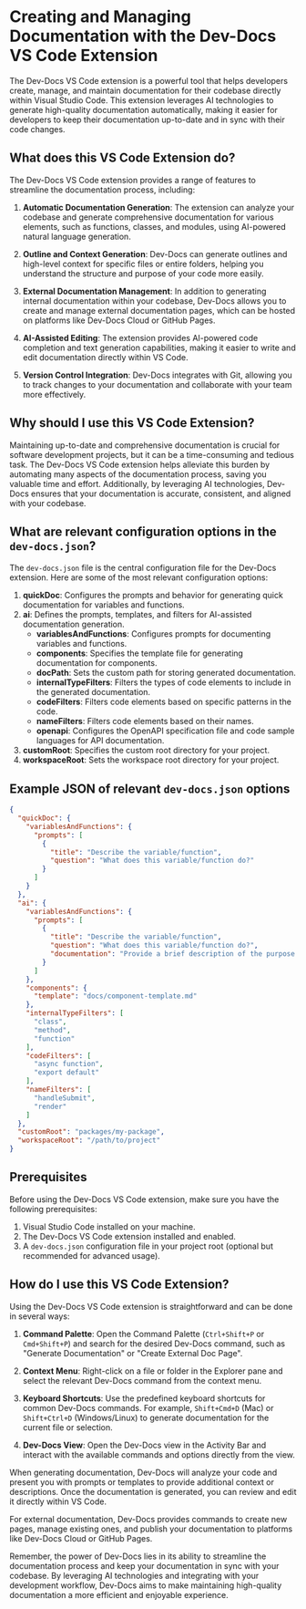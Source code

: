 
  
  # **Creating and Managing Documentation with the Dev-Docs VS Code Extension**

The Dev-Docs VS Code extension is a powerful tool that helps developers create, manage, and maintain documentation for their codebase directly within Visual Studio Code. This extension leverages AI technologies to generate high-quality documentation automatically, making it easier for developers to keep their documentation up-to-date and in sync with their code changes.

## What does this VS Code Extension do?

The Dev-Docs VS Code extension provides a range of features to streamline the documentation process, including:

1. **Automatic Documentation Generation**: The extension can analyze your codebase and generate comprehensive documentation for various elements, such as functions, classes, and modules, using AI-powered natural language generation.

2. **Outline and Context Generation**: Dev-Docs can generate outlines and high-level context for specific files or entire folders, helping you understand the structure and purpose of your code more easily.

3. **External Documentation Management**: In addition to generating internal documentation within your codebase, Dev-Docs allows you to create and manage external documentation pages, which can be hosted on platforms like Dev-Docs Cloud or GitHub Pages.

4. **AI-Assisted Editing**: The extension provides AI-powered code completion and text generation capabilities, making it easier to write and edit documentation directly within VS Code.

5. **Version Control Integration**: Dev-Docs integrates with Git, allowing you to track changes to your documentation and collaborate with your team more effectively.

## Why should I use this VS Code Extension?

Maintaining up-to-date and comprehensive documentation is crucial for software development projects, but it can be a time-consuming and tedious task. The Dev-Docs VS Code extension helps alleviate this burden by automating many aspects of the documentation process, saving you valuable time and effort. Additionally, by leveraging AI technologies, Dev-Docs ensures that your documentation is accurate, consistent, and aligned with your codebase.

## What are relevant configuration options in the `dev-docs.json`?

The `dev-docs.json` file is the central configuration file for the Dev-Docs extension. Here are some of the most relevant configuration options:

1. **quickDoc**: Configures the prompts and behavior for generating quick documentation for variables and functions.
2. **ai**: Defines the prompts, templates, and filters for AI-assisted documentation generation.
   - **variablesAndFunctions**: Configures prompts for documenting variables and functions.
   - **components**: Specifies the template file for generating documentation for components.
   - **docPath**: Sets the custom path for storing generated documentation.
   - **internalTypeFilters**: Filters the types of code elements to include in the generated documentation.
   - **codeFilters**: Filters code elements based on specific patterns in the code.
   - **nameFilters**: Filters code elements based on their names.
   - **openapi**: Configures the OpenAPI specification file and code sample languages for API documentation.
3. **customRoot**: Specifies the custom root directory for your project.
4. **workspaceRoot**: Sets the workspace root directory for your project.

## Example JSON of relevant `dev-docs.json` options

```json
{
  "quickDoc": {
    "variablesAndFunctions": {
      "prompts": [
        {
          "title": "Describe the variable/function",
          "question": "What does this variable/function do?"
        }
      ]
    }
  },
  "ai": {
    "variablesAndFunctions": {
      "prompts": [
        {
          "title": "Describe the variable/function",
          "question": "What does this variable/function do?",
          "documentation": "Provide a brief description of the purpose and functionality of the variable or function."
        }
      ]
    },
    "components": {
      "template": "docs/component-template.md"
    },
    "internalTypeFilters": [
      "class",
      "method",
      "function"
    ],
    "codeFilters": [
      "async function",
      "export default"
    ],
    "nameFilters": [
      "handleSubmit",
      "render"
    ]
  },
  "customRoot": "packages/my-package",
  "workspaceRoot": "/path/to/project"
}
```

## Prerequisites

Before using the Dev-Docs VS Code extension, make sure you have the following prerequisites:

1. Visual Studio Code installed on your machine.
2. The Dev-Docs VS Code extension installed and enabled.
3. A `dev-docs.json` configuration file in your project root (optional but recommended for advanced usage).

## How do I use this VS Code Extension?

Using the Dev-Docs VS Code extension is straightforward and can be done in several ways:

1. **Command Palette**: Open the Command Palette (`Ctrl+Shift+P` or `Cmd+Shift+P`) and search for the desired Dev-Docs command, such as "Generate Documentation" or "Create External Doc Page".

2. **Context Menu**: Right-click on a file or folder in the Explorer pane and select the relevant Dev-Docs command from the context menu.

3. **Keyboard Shortcuts**: Use the predefined keyboard shortcuts for common Dev-Docs commands. For example, `Shift+Cmd+D` (Mac) or `Shift+Ctrl+D` (Windows/Linux) to generate documentation for the current file or selection.

4. **Dev-Docs View**: Open the Dev-Docs view in the Activity Bar and interact with the available commands and options directly from the view.

When generating documentation, Dev-Docs will analyze your code and present you with prompts or templates to provide additional context or descriptions. Once the documentation is generated, you can review and edit it directly within VS Code.

For external documentation, Dev-Docs provides commands to create new pages, manage existing ones, and publish your documentation to platforms like Dev-Docs Cloud or GitHub Pages.

Remember, the power of Dev-Docs lies in its ability to streamline the documentation process and keep your documentation in sync with your codebase. By leveraging AI technologies and integrating with your development workflow, Dev-Docs aims to make maintaining high-quality documentation a more efficient and enjoyable experience.
  
  